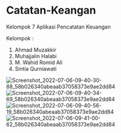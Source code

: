 # Catatan-Keangan

Kelompok 7
Aplikasi Pencatatan Keuangan

Kelompok :
  1. Ahmad Muzakkir
  2. Muhajjalin Halabi
  3. M. Wahid Romid Ali
  4. Sintia Qurniawati

![Screenshot_2022-07-06-09-40-30-88_58b026340abeaab37058373e9ae2dd84](https://user-images.githubusercontent.com/86946644/177449357-fc98dcf6-55d4-4cf3-b2a6-91f5781d43ca.jpg)
![Screenshot_2022-07-06-09-40-34-69_58b026340abeaab37058373e9ae2dd84](https://user-images.githubusercontent.com/86946644/177449383-f6c47432-d515-4c2b-8046-4a6872603ae7.jpg)
![Screenshot_2022-07-06-09-40-56-19_58b026340abeaab37058373e9ae2dd84](https://user-images.githubusercontent.com/86946644/177449405-a613e849-8e68-4dff-b431-a31827943e44.jpg)
![Screenshot_2022-07-06-09-41-00-62_58b026340abeaab37058373e9ae2dd84](https://user-images.githubusercontent.com/86946644/177449426-514a476d-57e9-4800-8f46-acbe18c7aef5.jpg)
